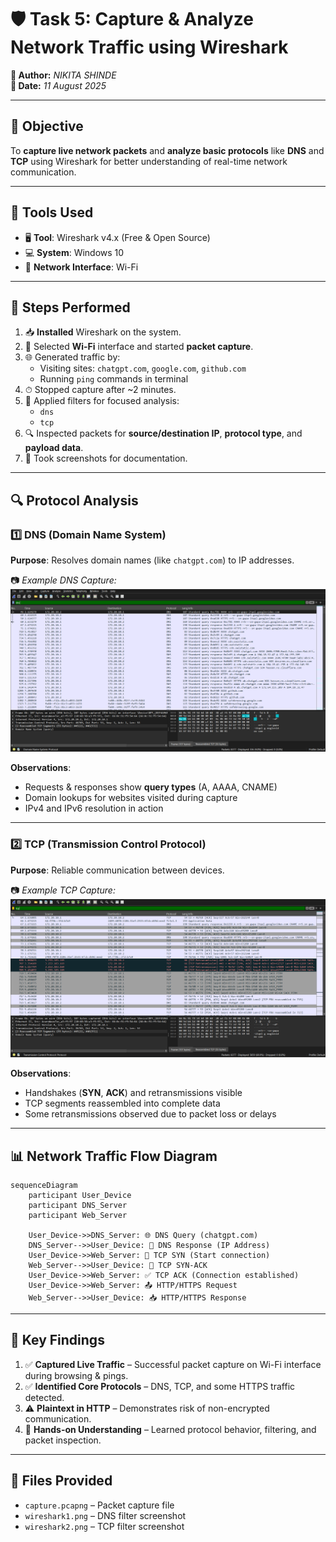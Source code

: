 # 🛡️ Task 5: Capture & Analyze Network Traffic using Wireshark  

**👤 Author:** *NIKITA SHINDE*  
**📅 Date:** *11 August 2025*  

---

## 🎯 Objective  
To **capture live network packets** and **analyze basic protocols** like **DNS** and **TCP** using Wireshark for better understanding of real-time network communication.

---

## 🧰 Tools Used  
- 🖥 **Tool**: Wireshark v4.x (Free & Open Source)  
- 💻 **System**: Windows 10  
- 📡 **Network Interface**: Wi-Fi  

---

## 📜 Steps Performed  

1. 📥 **Installed** Wireshark on the system.  
2. 📶 Selected **Wi-Fi** interface and started **packet capture**.  
3. 🌐 Generated traffic by:  
   - Visiting sites: `chatgpt.com`, `google.com`, `github.com`  
   - Running `ping` commands in terminal  
4. ⏱ Stopped capture after ~2 minutes.  
5. 🎯 Applied filters for focused analysis:  
   - `dns`  
   - `tcp`  
6. 🔍 Inspected packets for **source/destination IP**, **protocol type**, and **payload data**.  
7. 📸 Took screenshots for documentation.  

---

## 🔍 Protocol Analysis  

### 1️⃣ DNS (Domain Name System)  
**Purpose**: Resolves domain names (like `chatgpt.com`) to IP addresses.  

📷 *Example DNS Capture:*  
![DNS Capture](wireshark1.png)  

**Observations**:  
- Requests & responses show **query types** (A, AAAA, CNAME)  
- Domain lookups for websites visited during capture  
- IPv4 and IPv6 resolution in action  

---

### 2️⃣ TCP (Transmission Control Protocol)  
**Purpose**: Reliable communication between devices.  

📷 *Example TCP Capture:*  
![TCP Capture](wireshark2.png)  

**Observations**:  
- Handshakes (**SYN**, **ACK**) and retransmissions visible  
- TCP segments reassembled into complete data  
- Some retransmissions observed due to packet loss or delays  

---

## 📊 Network Traffic Flow Diagram  

```mermaid
sequenceDiagram
    participant User_Device
    participant DNS_Server
    participant Web_Server

    User_Device->>DNS_Server: 🌐 DNS Query (chatgpt.com)
    DNS_Server-->>User_Device: 📩 DNS Response (IP Address)
    User_Device->>Web_Server: 🤝 TCP SYN (Start connection)
    Web_Server-->>User_Device: 🔄 TCP SYN-ACK
    User_Device->>Web_Server: ✅ TCP ACK (Connection established)
    User_Device->>Web_Server: 📤 HTTP/HTTPS Request
    Web_Server-->>User_Device: 📥 HTTP/HTTPS Response
```

---

## 🔑 Key Findings  

1. ✅ **Captured Live Traffic** – Successful packet capture on Wi-Fi interface during browsing & pings.  
2. ✅ **Identified Core Protocols** – DNS, TCP, and some HTTPS traffic detected.  
3. ⚠ **Plaintext in HTTP** – Demonstrates risk of non-encrypted communication.  
4. 🧠 **Hands-on Understanding** – Learned protocol behavior, filtering, and packet inspection.  

---

## 📂 Files Provided  
- `capture.pcapng` – Packet capture file  
- `wireshark1.png` – DNS filter screenshot  
- `wireshark2.png` – TCP filter screenshot  
